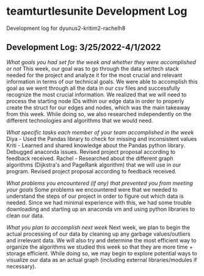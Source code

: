 # teamturtlesunite Development Log
Development log for dyunus2-kritim2-rachelh8
## Development Log: 3/25/2022-4/1/2022
*What goals you had set for the week and whether they were accomplished or not*
This week, our goal was to go through the data set/tech stack needed for the project and analyze it for the most crucial and relevant information in terms of our technical goals. We were able to accomplish this goal as we went through all the data in our csv files and successfully recognize the most crucial information. We realized that we will need to process the starting node IDs within our edge data in order to properly create the struct for our edges and nodes, which was the main takeaway from this week. While doing so, we also researched independently on the different technologies and algorithms that we would need. 

*What specific tasks each member of your team accomplished in the week*
Diya - Used the Pandas library to check for missing and inconsistent values
Kriti - Learned and shared knowledge about the Pandas python library. Debugged anaconda issues. Revised project proposal according to feedback received.
Rachel - Researched about the different graph algorithms (Dijkstra's and PageRank algorithm) that we will use in our program. Revised project proposal according to feedback received.

*What problems you encountered (if any) that prevented you from meeting your goals*
Some problems we encountered were that we needed to understand the steps of our project in order to figure out which data is needed. Since we had minimal experience with this, we had some trouble downloading and starting up an anaconda vm and using python libraries to clean our data. 

*What you plan to accomplish next week*
 Next week, we plan to begin the actual processing of our data by cleaning up any garbage values/outliers and irrelevant data. We will also try and determine the most efficient way to organize the algorithms we studied this week so that they are more time + storage efficient. While doing so, we may begin to explore potential ways to visualize our data as an actual graph (including external libraries/modules if necessary).